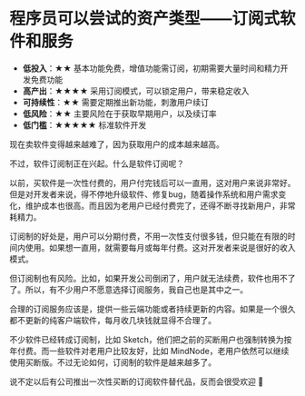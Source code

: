 # 程序员可以尝试的资产类型——订阅式软件和服务

- **低投入**：★★ 基本功能免费，增值功能需订阅，初期需要大量时间和精力开发免费功能
- **高产出**：★★★★ 采用订阅模式，可以锁定用户，带来稳定收入
- **可持续性**：★★ 需要定期推出新功能，刺激用户续订
- **低风险**：★★ 主要风险在于获取早期用户，以及续订率
- **低门槛**：★★★★★ 标准软件开发


现在卖软件变得越来越难了，因为获取用户的成本越来越高。

不过，软件订阅制正在兴起。什么是软件订阅呢？

以前，买软件是一次性付费的，用户付完钱后可以一直用，这对用户来说非常好。但是对开发者来说，得不停地升级软件、修复bug，随着操作系统和用户需求变化，维护成本也很高。而且因为老用户已经付费完了，还得不断寻找新用户，非常耗精力。

订阅制的好处是，用户可以分期付费，不用一次性支付很多钱，但只能在有限的时间内使用。如果想一直用，就需要每月或每年付费。这对开发者来说是很好的收入模式。

但订阅制也有风险。比如，如果开发公司倒闭了，用户就无法续费，软件也用不了了。所以，有不少用户不愿意选择订阅服务，我自己也是其中之一。

合理的订阅服务应该是，提供一些云端功能或者持续更新的内容。如果是一个很久都不更新的纯客户端软件，每月收几块钱就显得不合理了。

不少软件已经转成订阅制，比如 Sketch，他们把之前的买断用户也强制转换为按年付费。而一些软件对老用户比较友好，比如 MindNode，老用户依然可以继续使用买断版。不过无论如何，订阅制的软件是越来越多了。

说不定以后有公司推出一次性买断的订阅软件替代品，反而会很受欢迎 🤣

